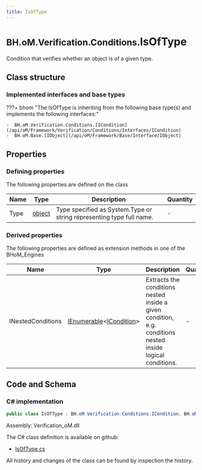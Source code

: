 ```yaml
---
title: IsOfType
---
```


# <small>BH.oM.Verification.Conditions.</small>**IsOfType**

Condition that verifies whether an object is of a given type.

## Class structure

### Implemented interfaces and base types

???+ bhom "The IsOfType is inheriting from the following base type(s) and implements the following interfaces:"

    -  BH.oM.Verification.Conditions.[ICondition](/api/oM/Framework/Verification/Conditions/Interfaces/ICondition)
    -  BH.oM.Base.[IObject](/api/oM/Framework/Base/Interface/IObject)


## Properties



### Defining properties

The following properties are defined on the class

| Name             | Type             | Description      | Quantity         |
|------------------|------------------|------------------|------------------|
| Type | [object](https://learn.microsoft.com/en-us/dotnet/api/System.Object?view=netstandard-2.0) | Type specified as System.Type or string representing type full name. | - |


### Derived properties

The following properties are defined as extension methods in one of the BHoM_Engines

| Name             | Type             | Description      | Quantity         | Engine           |
|------------------|------------------|------------------|------------------|------------------|
| INestedConditions | [IEnumerable](https://learn.microsoft.com/en-us/dotnet/api/System.Collections.Generic.IEnumerable-1?view=netstandard-2.0)&lt;[ICondition](/api/oM/Framework/Verification/Conditions/Interfaces/ICondition)&gt; | Extracts the conditions nested inside a given condition, e.g. conditions nested inside logical conditions. | - | Verification_Engine |


## Code and Schema

### C# implementation

``` C# title="C#"
public class IsOfType : BH.oM.Verification.Conditions.ICondition, BH.oM.Base.IObject
```

Assembly: Verification_oM.dll

The C# class definition is available on github:

- [IsOfType.cs](https://github.com/BHoM/BHoM/blob/develop/Verification_oM/Conditions\IsOfType.cs)

All history and changes of the class can be found by inspection the history.
